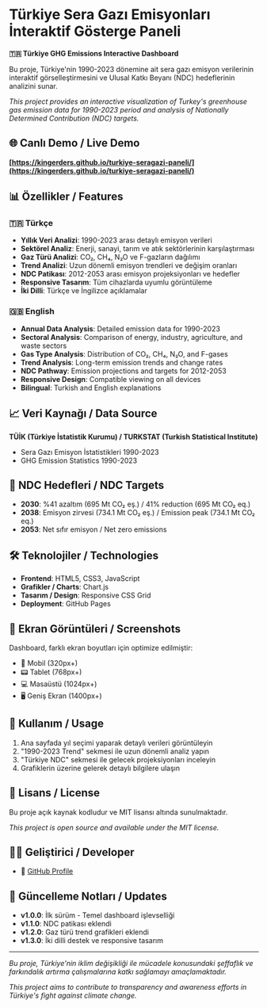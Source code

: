 # Türkiye Sera Gazı Emisyonları İnteraktif Gösterge Paneli

**🇹🇷 Türkiye GHG Emissions Interactive Dashboard**

Bu proje, Türkiye'nin 1990-2023 dönemine ait sera gazı emisyon verilerinin interaktif görselleştirmesini ve Ulusal Katkı Beyanı (NDC) hedeflerinin analizini sunar.

*This project provides an interactive visualization of Turkey's greenhouse gas emission data for 1990-2023 period and analysis of Nationally Determined Contribution (NDC) targets.*

## 🌐 Canlı Demo / Live Demo

**[https://kingerders.github.io/turkiye-seragazi-paneli/](https://kingerders.github.io/turkiye-seragazi-paneli/)**

## 📊 Özellikler / Features

### 🇹🇷 Türkçe
- **Yıllık Veri Analizi**: 1990-2023 arası detaylı emisyon verileri
- **Sektörel Analiz**: Enerji, sanayi, tarım ve atık sektörlerinin karşılaştırması
- **Gaz Türü Analizi**: CO₂, CH₄, N₂O ve F-gazların dağılımı
- **Trend Analizi**: Uzun dönemli emisyon trendleri ve değişim oranları
- **NDC Patikası**: 2012-2053 arası emisyon projeksiyonları ve hedefler
- **Responsive Tasarım**: Tüm cihazlarda uyumlu görüntüleme
- **İki Dilli**: Türkçe ve İngilizce açıklamalar

### 🇬🇧 English
- **Annual Data Analysis**: Detailed emission data for 1990-2023
- **Sectoral Analysis**: Comparison of energy, industry, agriculture, and waste sectors
- **Gas Type Analysis**: Distribution of CO₂, CH₄, N₂O, and F-gases
- **Trend Analysis**: Long-term emission trends and change rates
- **NDC Pathway**: Emission projections and targets for 2012-2053
- **Responsive Design**: Compatible viewing on all devices
- **Bilingual**: Turkish and English explanations

## 📈 Veri Kaynağı / Data Source

**TÜİK (Türkiye İstatistik Kurumu) / TURKSTAT (Turkish Statistical Institute)**
- Sera Gazı Emisyon İstatistikleri 1990-2023
- GHG Emission Statistics 1990-2023

## 🎯 NDC Hedefleri / NDC Targets

- **2030**: %41 azaltım (695 Mt CO₂ eş.) / 41% reduction (695 Mt CO₂ eq.)
- **2038**: Emisyon zirvesi (734.1 Mt CO₂ eş.) / Emission peak (734.1 Mt CO₂ eq.)
- **2053**: Net sıfır emisyon / Net zero emissions

## 🛠️ Teknolojiler / Technologies

- **Frontend**: HTML5, CSS3, JavaScript
- **Grafikler / Charts**: Chart.js
- **Tasarım / Design**: Responsive CSS Grid
- **Deployment**: GitHub Pages

## 📱 Ekran Görüntüleri / Screenshots

Dashboard, farklı ekran boyutları için optimize edilmiştir:
- 📱 Mobil (320px+)
- 📟 Tablet (768px+)
- 💻 Masaüstü (1024px+)
- 🖥️ Geniş Ekran (1400px+)

## 🚀 Kullanım / Usage

1. Ana sayfada yıl seçimi yaparak detaylı verileri görüntüleyin
2. "1990-2023 Trend" sekmesi ile uzun dönemli analiz yapın
3. "Türkiye NDC" sekmesi ile gelecek projeksiyonları inceleyin
4. Grafiklerin üzerine gelerek detaylı bilgilere ulaşın

## 📄 Lisans / License

Bu proje açık kaynak kodludur ve MIT lisansı altında sunulmaktadır.

*This project is open source and available under the MIT license.*

## 👨‍💻 Geliştirici / Developer

- 📧 [GitHub Profile](https://github.com/kingerders)

## 📝 Güncelleme Notları / Updates

- **v1.0.0**: İlk sürüm - Temel dashboard işlevselliği
- **v1.1.0**: NDC patikası eklendi
- **v1.2.0**: Gaz türü trend grafikleri eklendi
- **v1.3.0**: İki dilli destek ve responsive tasarım

---

*Bu proje, Türkiye'nin iklim değişikliği ile mücadele konusundaki şeffaflık ve farkındalık artırma çalışmalarına katkı sağlamayı amaçlamaktadır.*

*This project aims to contribute to transparency and awareness efforts in Türkiye's fight against climate change.*
